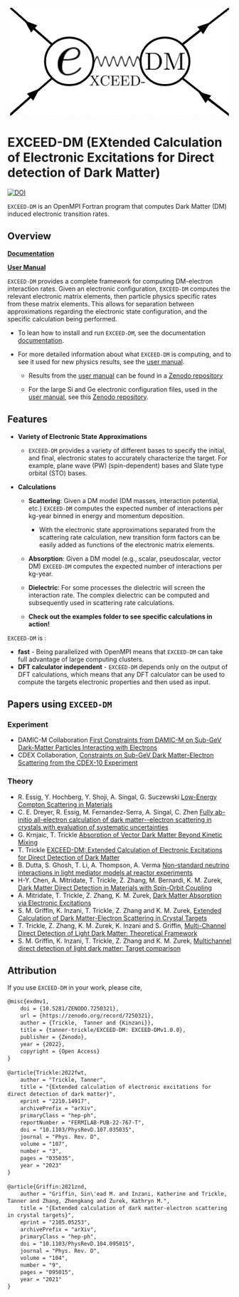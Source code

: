 <p align="center">
    <img src="https://github.com/tanner-trickle/EXCEED-DM/blob/develop/docs/media/exdm-prelim-logo.png?raw=true" alt= "EXCEED-DM-logo"/>
</p>

# EXCEED-DM (EXtended Calculation of Electronic Excitations for Direct detection of Dark Matter)

[![DOI](https://zenodo.org/badge/354900532.svg)](https://zenodo.org/badge/latestdoi/354900532)

`EXCEED-DM` is an OpenMPI Fortran program that computes Dark Matter (DM) induced electronic transition rates. 

## Overview

[**Documentation**](https://tanner-trickle.github.io/EXCEED-DM)

[**User Manual**](https://arxiv.org/abs/2210.14917)

`EXCEED-DM` provides a complete framework for computing DM-electron interaction rates. Given an electronic configuration, `EXCEED-DM` computes the relevant electronic matrix elements, then particle physics specific rates from these matrix elements. This allows for separation between approximations regarding the electronic state configuration, and the specific calculation being performed. 

- To lean how to install and run `EXCEED-DM`, see the documentation [documentation](https://tanner-trickle.github.io/EXCEED-DM).

- For more detailed information about what `EXCEED-DM` is computing, and to see it used for new physics results, see the [user manual](https://arxiv.org/abs/2210.14917).

    - Results from the [user manual](https://arxiv.org/abs/2210.14917) can be found in a [Zenodo repository](https://zenodo.org/record/7250090#.Y1gwxLaSnZc) 

    - For the large Si and Ge electronic configuration files, used in the [user manual](https://arxiv.org/abs/2210.14917), see this [Zenodo repository](https://zenodo.org/record/7246141#.Y1cKIbaSnZc).

## Features

- **Variety of Electronic State Approximations**
    - `EXCEED-DM` provides a variety of different bases to specify the initial, and final, electronic states to accurately characterize the target. For example, plane wave (PW) (spin-dependent) bases and Slate type orbital (STO) bases.

- **Calculations**

    - **Scattering**: Given a DM model (DM masses, interaction potential, etc.) `EXCEED-DM` computes the expected number of interactions per kg-year binned in energy and momentum deposition.
        - With the electronic state approximations separated from the scattering rate calculation, new transition form factors can be easily added as functions of the electronic matrix elements.
    - **Absorption**: Given a DM model (e.g., scalar, pseudoscalar, vector DM) `EXCEED-DM` computes the expected number of interactions per kg-year.
    - **Dielectric**: For some processes the dielectric will screen the interaction rate. The complex dielectric can be computed and subsequently used in scattering rate calculations.

    - **Check out the examples folder to see specific calculations in action!**

`EXCEED-DM` is :

- **fast** - Being parallelized with OpenMPI means that `EXCEED-DM` can take full advantage of large computing clusters. 
- **DFT calculator independent** - `EXCEED-DM` depends only on the output of DFT calculations, which means that any DFT calculator can be used to compute the targets electronic properties and then used as input. 

## Papers using `EXCEED-DM`

### Experiment

- DAMIC-M Collaboration [First Constraints from DAMIC-M on Sub-GeV Dark-Matter Particles Interacting with Electrons]
- CDEX Collaboration, [Constraints on Sub-GeV Dark Matter-Electron Scattering from the CDEX-10 Experiment]

### Theory

- R. Essig, Y. Hochberg, Y. Shoji, A. Singal, G. Suczewski [Low-Energy Compton Scattering in Materials]
- C. E. Dreyer, R. Essig, M. Fernandez-Serra, A. Singal, C. Zhen [Fully ab-initio all-electron calculation of dark matter--electron scattering in crystals with evaluation of systematic uncertainties] 
- G. Krnjaic, T. Trickle [Absorption of Vector Dark Matter Beyond Kinetic Mixing]
- T. Trickle [EXCEED-DM: Extended Calculation of Electronic Excitations for Direct Detection of Dark Matter]
- B. Dutta, S. Ghosh, T. Li, A. Thompson, A. Verma [Non-standard neutrino interactions in light mediator models at reactor experiments]
- H-Y. Chen, A. Mitridate, T. Trickle, Z. Zhang, M. Bernardi, K. M. Zurek, [Dark Matter Direct Detection in Materials with Spin-Orbit Coupling]
- A. Mitridate, T. Trickle, Z. Zhang, K. M. Zurek, [Dark Matter Absorption via Electronic Excitations]
- S. M. Griffin, K. Inzani, T. Trickle, Z. Zhang and K. M. Zurek, [Extended Calculation of Dark Matter-Electron Scattering in Crystal Targets]
- T. Trickle, Z. Zhang, K. M. Zurek, K. Inzani and S. Griffin, [Multi-Channel Direct Detection of Light Dark Matter: Theoretical Framework]
- S. M. Griffin, K. Inzani, T. Trickle, Z. Zhang and K. M. Zurek, [Multichannel direct detection of light dark matter: Target comparison]

[Fully ab-initio all-electron calculation of dark matter--electron scattering in crystals with evaluation of systematic uncertainties]: https://arxiv.org/abs/2306.14944
[Low-Energy Compton Scattering in Materials]: https://arxiv.org/abs/2310.02316
[First Constraints from DAMIC-M on Sub-GeV Dark-Matter Particles Interacting with Electrons]: https://journals.aps.org/prl/abstract/10.1103/PhysRevLett.130.171003
[Absorption of Vector Dark Matter Beyond Kinetic Mixing]: https://arxiv.org/abs/2303.11344 
[EXCEED-DM: Extended Calculation of Electronic Excitations for Direct Detection of Dark Matter]: https://arxiv.org/abs/2210.14917
[Non-standard neutrino interactions in light mediator models at reactor experiments]: https://arxiv.org/abs/2209.13566 
[Constraints on Sub-GeV Dark Matter-Electron Scattering from the CDEX-10 Experiment]: https://arxiv.org/abs/2206.04128 
[Dark Matter Direct Detection in Materials with Spin-Orbit Coupling]: https://arxiv.org/abs/2202.11716
[Dark Matter Absorption via Electronic Excitations]: https://link.springer.com/article/10.1007/JHEP09(2021)123 
[Extended Calculation of Dark Matter-Electron Scattering in Crystal Targets]: https://journals.aps.org/prd/abstract/10.1103/PhysRevD.104.095015
[Multi-Channel Direct Detection of Light Dark Matter: Theoretical Framework]: https://doi.org/10.1007/JHEP03(2020)036
[Multichannel direct detection of light dark matter: Target comparison]: https://doi.org/10.1103/PhysRevD.101.055004

## Attribution

If you use `EXCEED-DM` in your work, please cite,

    @misc{exdmv1,
        doi = {10.5281/ZENODO.7250321},
        url = {https://zenodo.org/record/7250321},
        author = {Trickle,  Tanner and {Kinzani}},
        title = {tanner-trickle/EXCEED-DM: EXCEED-DMv1.0.0},
        publisher = {Zenodo},
        year = {2022},
        copyright = {Open Access}
    }

    @article{Trickle:2022fwt,
        author = "Trickle, Tanner",
        title = "{Extended calculation of electronic excitations for direct detection of dark matter}",
        eprint = "2210.14917",
        archivePrefix = "arXiv",
        primaryClass = "hep-ph",
        reportNumber = "FERMILAB-PUB-22-767-T",
        doi = "10.1103/PhysRevD.107.035035",
        journal = "Phys. Rev. D",
        volume = "107",
        number = "3",
        pages = "035035",
        year = "2023"
    }

    @article{Griffin:2021znd,
        author = "Griffin, Sin\'ead M. and Inzani, Katherine and Trickle, Tanner and Zhang, Zhengkang and Zurek, Kathryn M.",
        title = "{Extended calculation of dark matter-electron scattering in crystal targets}",
        eprint = "2105.05253",
        archivePrefix = "arXiv",
        primaryClass = "hep-ph",
        doi = "10.1103/PhysRevD.104.095015",
        journal = "Phys. Rev. D",
        volume = "104",
        number = "9",
        pages = "095015",
        year = "2021"
    }
